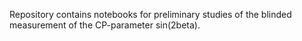 Repository contains notebooks for preliminary studies of the blinded measurement of the CP-parameter sin(2beta).